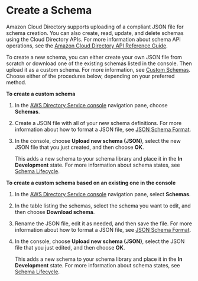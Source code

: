 # Create a Schema<a name="cd_create_schema"></a>

Amazon Cloud Directory supports uploading of a compliant JSON file for schema creation\. You can also create, read, update, and delete schemas using the Cloud Directory APIs\. For more information about schema API operations, see the [Amazon Cloud Directory API Reference Guide](http://docs.aws.amazon.com/amazoncds/latest/APIReference/welcome.html)\.

To create a new schema, you can either create your own JSON file from scratch or download one of the existing schemas listed in the console\. Then upload it as a custom schema\. For more information, see [Custom Schemas](customschematopic.md)\. Choose either of the procedures below, depending on your preferred method\. 

**To create a custom schema**

1. In the [AWS Directory Service console](https://console.aws.amazon.com/directoryservice/) navigation pane, choose **Schemas**\.

1. Create a JSON file with all of your new schema definitions\. For more information about how to format a JSON file, see [JSON Schema Format](jsonformat.md#json)\. 

1. In the console, choose **Upload new schema \(JSON\)**, select the new JSON file that you just created, and then choose **OK**\. 

   This adds a new schema to your schema library and place it in the **In Development** state\. For more information about schema states, see [Schema Lifecycle](lifecycle.md)\.

**To create a custom schema based on an existing one in the console**

1. In the [AWS Directory Service console](https://console.aws.amazon.com/directoryservice/) navigation pane, select **Schemas**\.

1. In the table listing the schemas, select the schema you want to edit, and then choose **Download schema**\.

1. Rename the JSON file, edit it as needed, and then save the file\. For more information about how to format a JSON file, see [JSON Schema Format](jsonformat.md#json)\. 

1. In the console, choose **Upload new schema \(JSON\)**, select the JSON file that you just edited, and then choose **OK**\.

   This adds a new schema to your schema library and place it in the **In Development** state\. For more information about schema states, see [Schema Lifecycle](lifecycle.md)\.
